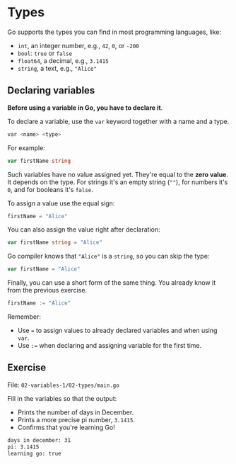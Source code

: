 # Types

Go supports the types you can find in most programming languages, like:

* `int`, an integer number, e.g., `42`, `0`, or `-200`
* `bool`: `true` or `false`
* `float64`, a decimal, e.g., `3.1415`
* `string`, a text, e.g., `"Alice"`

## Declaring variables

**Before using a variable in Go, you have to declare it**.

To declare a variable, use the `var` keyword together with a name and a type.

```bash
var <name> <type>
```

For example:

```go
var firstName string
```

Such variables have no value assigned yet. They're equal to the **zero value**.
It depends on the type. For strings it's an empty string (`""`), for numbers it's `0`, and for booleans it's `false`.

To assign a value use the equal sign:

```go
firstName = "Alice"
```

You can also assign the value right after declaration:

```go
var firstName string = "Alice"
```

Go compiler knows that `"Alice"` is a `string`, so you can skip the type:

```go
var firstName = "Alice"
```

Finally, you can use a short form of the same thing. You already know it from the previous exercise.

```go
firstName := "Alice"
```

Remember:

* Use `=` to assign values to already declared variables and when using `var`.
* Use `:=` when declaring and assigning variable for the first time.

## Exercise

File: `02-variables-1/02-types/main.go`

Fill in the variables so that the output:

* Prints the number of days in December.
* Prints a more precise pi number, `3.1415`.
* Confirms that you're learning Go!

```bash
days in december: 31
pi: 3.1415
learning go: true
```